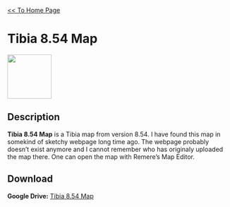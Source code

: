[<< To Home Page](https://gekusite.github.io/Geku/)
# Tibia 8.54 Map

<img src="https://vignette.wikia.nocookie.net/tibia/images/c/c4/Client_Artwork_8.0.jpg/revision/latest?cb=20130917194022&path-prefix=en" width="100" height="100">

## Description
**Tibia 8.54 Map** is a Tibia map from version 8.54. I have found this map in somekind of sketchy webpage long time ago. The webpage probably doesn’t exist anymore and I cannot remember who has originaly uploaded the map there. One can open the map with Remere’s Map Editor.

## Download

 **Google Drive:** [Tibia 8.54 Map](https://drive.google.com/drive/folders/1BLAjOa7BBgBbhad3lBCv4kj_0kCdHFi1?usp=sharing)
